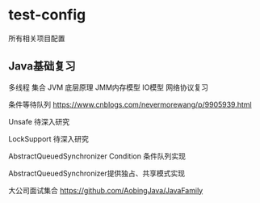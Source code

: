 # test-config
所有相关项目配置



Java基础复习
--------------------------------
多线程
集合
JVM 底层原理
JMM内存模型
IO模型
网络协议复习

条件等待队列
https://www.cnblogs.com/nevermorewang/p/9905939.html


Unsafe 待深入研究

LockSupport 待深入研究

AbstractQueuedSynchronizer Condition 条件队列实现

AbstractQueuedSynchronizer提供独占、共享模式实现





大公司面试集合
https://github.com/AobingJava/JavaFamily
